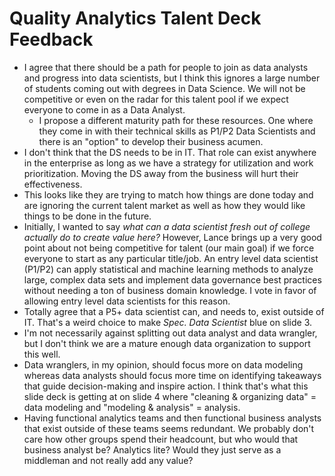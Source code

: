 # Quality Analytics Talent Deck Feedback

- I agree that there should be a path for people to join as data analysts and progress into data scientists, but I think this ignores a large number of students coming out with degrees in Data Science. We will not be competitive or even on the radar for this talent pool if we expect everyone to come in as a Data Analyst.
  -  I propose a different maturity path for these resources. One where they come in with their technical skills as P1/P2 Data Scientists and there is an "option" to develop their business acumen. 
- I don't think that the DS needs to be in IT. That role can exist anywhere in the enterprise as long as we have a strategy for utilization and work prioritization. Moving the DS away from the business will hurt their effectiveness.
- This looks like they are trying to match how things are done today and are ignoring the current talent market as well as how they would like things to be done in the future.
- Initially, I wanted to say *what can a data scientist fresh out of college actually do to create value here?* However, Lance brings up a very good point about not being competitive for talent (our main goal) if we force everyone to start as any particular title/job. An entry level data scientist (P1/P2) can apply statistical and machine learning methods to analyze large, complex data sets and implement data governance best practices without needing a ton of business domain knowledge. I vote in favor of allowing entry level data scientists for this reason.
- Totally agree that a P5+ data scientist can, and needs to, exist outside of IT. That's a weird choice to make *Spec. Data Scientist* blue on slide 3.
- I'm not necessarily against splitting out data analyst and data wrangler, but I don't think we are a mature enough data organization to support this well.
- Data wranglers, in my opinion, should  focus more on data modeling whereas data analysts should focus more time on identifying takeaways that guide decision-making and inspire action. I think that's what this slide deck is getting at on slide 4 where "cleaning & organizing data" = data modeling and "modeling & analysis" = analysis.
- Having functional analytics teams and then functional business analysts that exist outside of these teams seems redundant. We probably don't care how other groups spend their headcount, but who would that business analyst be? Analytics lite? Would they just serve as a middleman and not really add any value?